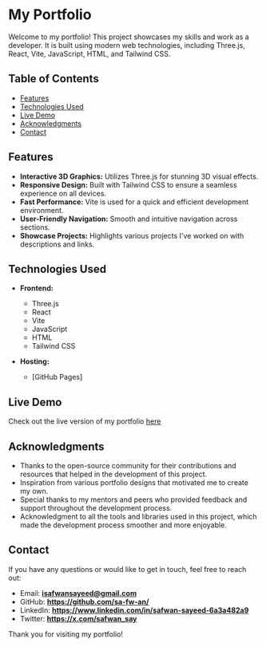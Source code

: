 # My Portfolio

Welcome to my portfolio! This project showcases my skills and work as a developer. It is built using modern web technologies, including Three.js, React, Vite, JavaScript, HTML, and Tailwind CSS. 

## Table of Contents

- [Features](#features)
- [Technologies Used](#technologies-used)
- [Live Demo](#live-demo)
- [Acknowledgments](#acknowledgments)
- [Contact](#contact)

## Features

- **Interactive 3D Graphics:** Utilizes Three.js for stunning 3D visual effects.
- **Responsive Design:** Built with Tailwind CSS to ensure a seamless experience on all devices.
- **Fast Performance:** Vite is used for a quick and efficient development environment.
- **User-Friendly Navigation:** Smooth and intuitive navigation across sections.
- **Showcase Projects:** Highlights various projects I've worked on with descriptions and links.

## Technologies Used

- **Frontend:**
  - Three.js
  - React
  - Vite
  - JavaScript
  - HTML
  - Tailwind CSS

- **Hosting:**
  - [GitHub Pages] 

## Live Demo

Check out the live version of my portfolio [here](https://sa-fw-an.github.io/SafwanSayeed/)

## Acknowledgments

- Thanks to the open-source community for their contributions and resources that helped in the development of this project.
- Inspiration from various portfolio designs that motivated me to create my own.
- Special thanks to my mentors and peers who provided feedback and support throughout the development process.
- Acknowledgment to all the tools and libraries used in this project, which made the development process smoother and more enjoyable.

## Contact

If you have any questions or would like to get in touch, feel free to reach out:

- Email: **isafwansayeed@gmail.com**
- GitHub: **https://github.com/sa-fw-an/**
- LinkedIn: **https://www.linkedin.com/in/safwan-sayeed-6a3a482a9**
- Twitter: **https://x.com/safwan_say**

Thank you for visiting my portfolio!
